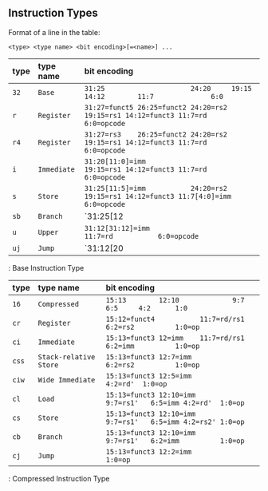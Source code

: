 ## Instruction Types

Format of a line in the table:

`<type> <type name> <bit encoding>[=<name>] ...`

| type   | type name              | bit encoding                                                                              |
|--------|:-----------------------|:------------------------------------------------------------------------------------------|
| `32`   | `Base`                 | `31:25                     24:20     19:15     14:12        11:7              6:0`        |
| `r`    | `Register`             | `31:27=funct5 26:25=funct2 24:20=rs2 19:15=rs1 14:12=funct3 11:7=rd           6:0=opcode` |
| `r4`   | `Register`             | `31:27=rs3    26:25=funct2 24:20=rs2 19:15=rs1 14:12=funct3 11:7=rd           6:0=opcode` |
| `i`    | `Immediate`            | `31:20[11:0]=imm                     19:15=rs1 14:12=funct3 11:7=rd           6:0=opcode` |
| `s`    | `Store`                | `31:25[11:5]=imm           24:20=rs2 19:15=rs1 14:12=funct3 11:7[4:0]=imm     6:0=opcode` |
| `sb`   | `Branch`               | `31:25[12|10:5]=imm        24:20=rs2 19:15=rs1 14:12=funct3 11:7[4:1|11]=imm  6:0=opcode` |
| `u`    | `Upper`                | `31:12[31:12]=imm                                           11:7=rd           6:0=opcode` |
| `uj`   | `Jump`                 | `31:12[20|10:1|11|19:12]=imm                                11:7=rd           6:0=opcode` |
: Base Instruction Type

| type   | type name              | bit encoding                                                                              |
|--------|:-----------------------|:------------------------------------------------------------------------------------------|
| `16`   | `Compressed`           | `15:13        12:10             9:7        6:5     4:2      1:0`                          |
| `cr`   | `Register`             | `15:12=funct4           11:7=rd/rs1        6:2=rs2          1:0=op`                       |
| `ci`   | `Immediate`            | `15:13=funct3 12=imm    11:7=rd/rs1        6:2=imm          1:0=op`                       |
| `css`  | `Stack-relative Store` | `15:13=funct3 12:7=imm                     6:2=rs2          1:0=op`                       |
| `ciw`  | `Wide Immediate`       | `15:13=funct3 12:5=imm                             4:2=rd'  1:0=op`                       |
| `cl`   | `Load`                 | `15:13=funct3 12:10=imm         9:7=rs1'   6:5=imm 4:2=rd'  1:0=op`                       |
| `cs`   | `Store`                | `15:13=funct3 12:10=imm         9:7=rs1'   6:5=imm 4:2=rs2' 1:0=op`                       |
| `cb`   | `Branch`               | `15:13=funct3 12:10=imm         9:7=rs1'   6:2=imm          1:0=op`                       |
| `cj`   | `Jump`                 | `15:13=funct3 12:2=imm                                      1:0=op`                       |
: Compressed Instruction Type
